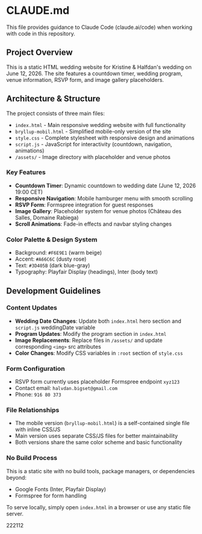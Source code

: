 # CLAUDE.md

This file provides guidance to Claude Code (claude.ai/code) when working with code in this repository.

## Project Overview

This is a static HTML wedding website for Kristine & Halfdan's wedding on June 12, 2026. The site features a countdown timer, wedding program, venue information, RSVP form, and image gallery placeholders.

## Architecture & Structure

The project consists of three main files:
- `index.html` - Main responsive wedding website with full functionality
- `bryllup-mobil.html` - Simplified mobile-only version of the site
- `style.css` - Complete stylesheet with responsive design and animations
- `script.js` - JavaScript for interactivity (countdown, navigation, animations)
- `/assets/` - Image directory with placeholder and venue photos

### Key Features
- **Countdown Timer**: Dynamic countdown to wedding date (June 12, 2026 19:00 CET)
- **Responsive Navigation**: Mobile hamburger menu with smooth scrolling
- **RSVP Form**: Formspree integration for guest responses
- **Image Gallery**: Placeholder system for venue photos (Château des Salles, Domaine Rabiega)
- **Scroll Animations**: Fade-in effects and navbar styling changes

### Color Palette & Design System
- Background: `#F6E9E1` (warm beige)
- Accent: `#A66C6C` (dusty rose)  
- Text: `#3D405B` (dark blue-gray)
- Typography: Playfair Display (headings), Inter (body text)

## Development Guidelines

### Content Updates
- **Wedding Date Changes**: Update both `index.html` hero section and `script.js` weddingDate variable
- **Program Updates**: Modify the program section in `index.html` 
- **Image Replacements**: Replace files in `/assets/` and update corresponding `<img>` src attributes
- **Color Changes**: Modify CSS variables in `:root` section of `style.css`

### Form Configuration
- RSVP form currently uses placeholder Formspree endpoint `xyz123`
- Contact email: `halvdan.bigset@gmail.com`
- Phone: `916 80 373`

### File Relationships
- The mobile version (`bryllup-mobil.html`) is a self-contained single file with inline CSS/JS
- Main version uses separate CSS/JS files for better maintainability
- Both versions share the same color scheme and basic functionality

### No Build Process
This is a static site with no build tools, package managers, or dependencies beyond:
- Google Fonts (Inter, Playfair Display)
- Formspree for form handling

To serve locally, simply open `index.html` in a browser or use any static file server.

222112